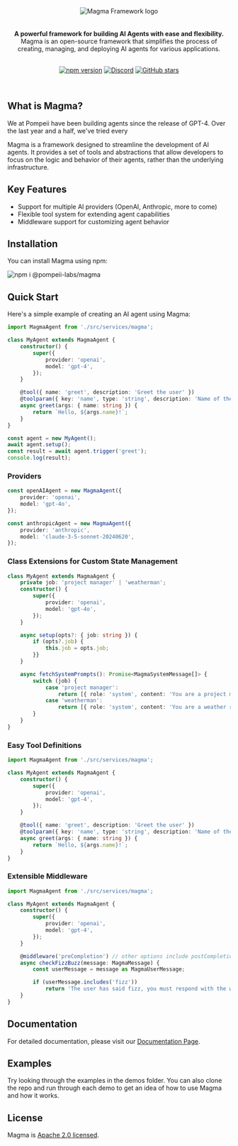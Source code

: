 <div align="center">
<img alt="Magma Framework logo" src="https://db.productdialog.com/storage/v1/object/public/images/magma-header.jpg">
</div>

<br/>
<br/>

<div align="center"><strong>A powerful framework for building AI Agents with ease and flexibility.</strong><br> Magma is an open-source framework that simplifies the process of creating, managing, and deploying AI agents for various applications.
<br />
<br />

</div>

<div align="center">

[![npm version](https://img.shields.io/npm/v/@pompeii-labs/magma.svg)](https://www.npmjs.com/package/@pompeii-labs/magma)
[![Discord](https://img.shields.io/discord/1285279452661551145?color=7289da&label=Discord&logo=discord&logoColor=ffffff)](https://discord.gg/NShaQZmhpr)
[![GitHub stars](https://img.shields.io/github/stars/pompeii-labs/Magma?style=social)](https://github.com/pompeii-labs/Magma)

</div>

<br/>

## What is Magma?

We at Pompeii have been building agents since the release of GPT-4. Over the last year and a half, we've tried every 

Magma is a framework designed to streamline the development of AI agents. It provides a set of tools and abstractions that allow developers to focus on the logic and behavior of their agents, rather than the underlying infrastructure.

## Key Features

- Support for multiple AI providers (OpenAI, Anthropic, more to come)
- Flexible tool system for extending agent capabilities
- Middleware support for customizing agent behavior

## Installation

You can install Magma using npm:

<img alt="npm i @pompeii-labs/magma" src="https://db.productdialog.com/storage/v1/object/public/images/Install_Magma%20(4).png">

## Quick Start

Here's a simple example of creating an AI agent using Magma:

```ts
import MagmaAgent from './src/services/magma';

class MyAgent extends MagmaAgent {
    constructor() {
        super({
            provider: 'openai',
            model: 'gpt-4',
        });
    }

    @tool({ name: 'greet', description: 'Greet the user' })
    @toolparam({ key: 'name', type: 'string', description: 'Name of the user' })
    async greet(args: { name: string }) {
        return `Hello, ${args.name}!`;
    }
}

const agent = new MyAgent();
await agent.setup();
const result = await agent.trigger('greet');
console.log(result);
```

### Providers

```ts
const openAIAgent = new MagmaAgent({
    provider: 'openai',
    model: 'gpt-4o',
});

const anthropicAgent = new MagmaAgent({
    provider: 'anthropic',
    model: 'claude-3-5-sonnet-20240620',
});
```

### Class Extensions for Custom State Management

```ts
class MyAgent extends MagmaAgent {
    private job: 'project manager' | 'weatherman';
    constructor() {
        super({
            provider: 'openai',
            model: 'gpt-4o',
        });
    }

    async setup(opts?: { job: string }) {
        if (opts?.job) {
            this.job = opts.job;
        }}
    }

    async fetchSystemPrompts(): Promise<MagmaSystemMessage[]> {
        switch (job) {
            case 'project manager':
                return [{ role: 'system', content: 'You are a project manager. Keep the team on track' }];
            case 'weatherman':
                return [{ role: 'system', content: 'You are a weather reporter, keep the user up to date on the locations they care about' }];
        }
    }
}
```

### Easy Tool Definitions

```ts
import MagmaAgent from './src/services/magma';

class MyAgent extends MagmaAgent {
    constructor() {
        super({
            provider: 'openai',
            model: 'gpt-4',
        });
    }

    @tool({ name: 'greet', description: 'Greet the user' })
    @toolparam({ key: 'name', type: 'string', description: 'Name of the user', required: true })
    async greet(args: { name: string }) {
        return `Hello, ${args.name}!`;
    }
}
```

### Extensible Middleware

```ts
import MagmaAgent from './src/services/magma';

class MyAgent extends MagmaAgent {
    constructor() {
        super({
            provider: 'openai',
            model: 'gpt-4',
        });
    }

    @middleware('preCompletion') // other options include postCompletion, preToolExecution, postToolExecution
    async checkFizzBuzz(message: MagmaMessage) {
        const userMessage = message as MagmaUserMessage;

        if (userMessage.includes('fizz'))
            return 'The user has said fizz, you must respond with the word buzz';
    }
}
```

## Documentation

For detailed documentation, please visit our [Documentation Page](https://magma.pompeiilabs.com/).

## Examples

Try looking through the examples in the demos folder. You can also clone the repo and run through each demo to get an idea of how to use Magma and how it works.

## License

Magma is [Apache 2.0 licensed](LICENSE).
